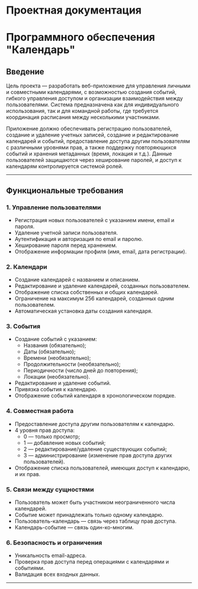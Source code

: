 ﻿# **Проектная документация**
# **Программного обеспечения "Календарь"**

## **Введение**

Цель проекта — разработать веб-приложение для управления личными и совместными календарями, с возможностью создания событий, гибкого управления доступом и организации взаимодействия между пользователями. Система предназначена как для индивидуального использования, так и для командной работы, где требуется координация расписания между несколькими участниками.

Приложение должно обеспечивать регистрацию пользователей, создание и удаление учетных записей, создание и редактирование календарей и событий, предоставление доступа другим пользователям с различными уровнями прав, а также поддержку повторяющихся событий и хранения метаданных (время, локация и т.д.). Данные пользователей защищаются через хеширование паролей, и доступ к календарям контролируется системой ролей.

---

## **Функциональные требования**

### 1. **Управление пользователями**
- Регистрация новых пользователей с указанием имени, email и пароля.
- Удаление учетной записи пользователя.
- Аутентификация и авторизация по email и паролю.
- Хеширование пароля перед хранением.
- Отображение информации профиля (имя, email, дата регистрации).

### 2. **Календари**
- Создание календарей с названием и описанием.
- Редактирование и удаление календарей, созданных пользователем.
- Отображение списка собственных и общих календарей.
- Ограничение на максимум 256 календарей, созданных одним пользователем.
- Автоматическая установка даты создания календаря.

### 3. **События**
- Создание событий с указанием:
  - Названия (обязательно);
  - Даты (обязательно);
  - Времени (необязательно);
  - Продолжительности (необязательно);
  - Периодичности (число дней до повторения);
  - Локации (необязательно).
- Редактирование и удаление событий.
- Привязка события к календарю.
- Отображение событий календаря в хронологическом порядке.

### 4. **Совместная работа**
- Предоставление доступа другим пользователям к календарю.
- 4 уровня прав доступа:
  - 0 — только просмотр;
  - 1 — добавление новых событий;
  - 2 — редактирование/удаление существующих событий;
  - 3 — администрирование (изменение прав доступа других пользователей).
- Отображение списка пользователей, имеющих доступ к календарю, и их прав.

### 5. **Связи между сущностями**
- Пользователь может быть участником неограниченного числа календарей.
- Событие может принадлежать только одному календарю.
- Пользователь-календарь — связь через таблицу прав доступа.
- Календарь-событие — связь один-ко-многим.

### 6. **Безопасность и ограничения**
- Уникальность email-адреса.
- Проверка прав доступа перед операциями с календарями и событиями.
- Валидация всех входных данных.

---
